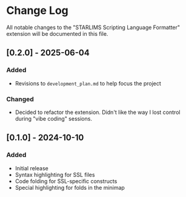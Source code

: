 # Change Log

All notable changes to the "STARLIMS Scripting Language Formatter" extension will be documented in this file.

## [0.2.0] - 2025-06-04

### Added

-   Revisions to `development_plan.md` to help focus the project

### Changed

-   Decided to refactor the extension. Didn't like the way I lost control during "vibe coding" sessions.

## [0.1.0] - 2024-10-10

### Added

-   Initial release
-   Syntax highlighting for SSL files
-   Code folding for SSL-specific constructs
-   Special highlighting for folds in the minimap
